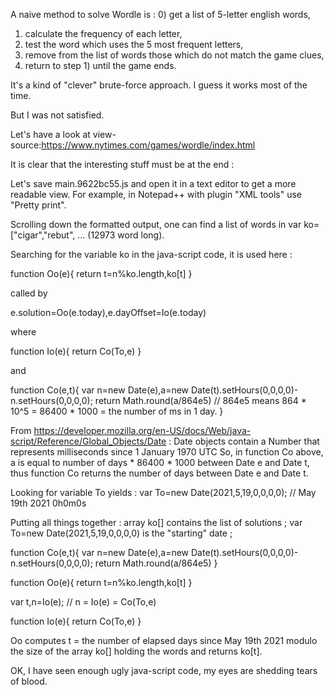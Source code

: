 A naive method to solve Wordle is :
0) get a list of 5-letter english words,
1) calculate the frequency of each letter,
2) test the word which uses the 5 most frequent letters,
3) remove from the list of words those which do not match the game clues,
4) return to step 1) until the game ends.

It's a kind of "clever" brute-force approach. I guess it works most of the time.

But I was not satisfied.

Let's have a look at view-source:https://www.nytimes.com/games/wordle/index.html

It is clear that the interesting stuff must be at the end :
  <body>
    <script>
      (function () {
        // Defining the hash before the main bundle allows the bundle access window.hash
        window.wordle = window.wordle || {};
        window.wordle.hash = '9622bc55';
      })();
    </script>
    <script data-class='loading' data-src="main.9622bc55.js"></script>
    <script
      defer
      type="text/java-script"
      data-class='loading' data-src="https://www.nytimes.com/games-assets/gdpr/cookie-notice-v2.1.2.min.js"
    ></script>
    <game-app></game-app>
  </body>

Let's save main.9622bc55.js and open it in a text editor to get a more readable view.
For example, in Notepad++ with plugin "XML tools" use "Pretty print".

Scrolling down the formatted output, one can find a list of words in var ko=["cigar","rebut", ... (12973 word long).

Searching for the variable ko in the java-script code, it is used here :

function Oo(e){
return t=n%ko.length,ko[t]
}

called by

e.solution=Oo(e.today),e.dayOffset=Io(e.today)

where

function Io(e){
return Co(To,e)
}

and

function Co(e,t){
var n=new Date(e),a=new Date(t).setHours(0,0,0,0)-n.setHours(0,0,0,0);
return Math.round(a/864e5) // 864e5 means 864 * 10^5 = 86400 * 1000 = the number of ms in 1 day.
}

From https://developer.mozilla.org/en-US/docs/Web/java-script/Reference/Global_Objects/Date :
Date objects contain a Number that represents milliseconds since 1 January 1970 UTC
So, in function Co above, a is equal to number of days * 86400 * 1000 between Date e and Date t, thus function Co returns the number of days between Date e and Date t.

Looking for variable To yields :
var To=new Date(2021,5,19,0,0,0,0); // May 19th 2021 0h0m0s

Putting all things together :
array ko[] contains the list of solutions ;
var To=new Date(2021,5,19,0,0,0,0) is the "starting" date ;

function Co(e,t){
var n=new Date(e),a=new Date(t).setHours(0,0,0,0)-n.setHours(0,0,0,0);
return Math.round(a/864e5)
}

function Oo(e){
return t=n%ko.length,ko[t]
}

var t,n=Io(e); // n = Io(e) = Co(To,e)

function Io(e){
return Co(To,e)
}

Oo computes t = the number of elapsed days since May 19th 2021 modulo the size of the array ko[] holding the words and returns ko[t].

OK, I have seen enough ugly java-script code, my eyes are shedding tears of blood.
